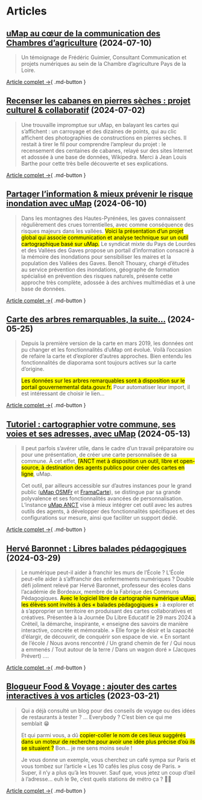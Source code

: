 # Articles

## [uMap au cœur de la communication des Chambres d’agriculture](https://umap.openstreetmap.fr/fr/map/valfumier_757298) (2024-07-10)

> Un témoignage de Frédéric Guimier, Consultant Communication et projets numériques au sein de la Chambre d’agriculture Pays de la Loire.

[Article complet →](https://pad.numerique.gouv.fr/s/H5CECZiTA#){ .md-button }

## [Recenser les cabanes en pierres sèches : projet culturel & collaboratif](https://umap.openstreetmap.fr/fr/user/BARTHE%20Jean-Louis/) (2024-07-02)

> Une trouvaille impromptue sur uMap, en balayant les cartes qui s’affichent : un carroyage et des dizaines de points, qui au clic affichent des photographies de constructions en pierres sèches. Il restait à tirer le fil pour comprendre l’ampleur du projet : le recensement des centaines de cabanes, relayé sur des sites Internet et adossée à une base de données, Wikipedra. Merci à Jean Louis Barthe pour cette très belle découverte et ses explications.

[Article complet →](https://insidemap.eu/recenser-les-cabanes-en-pierres-seches-projet-culturel-collaboratif/){ .md-button }

## [Partager l’information & mieux prévenir le risque inondation avec uMap](https://umap.incubateur.anct.gouv.fr/blog/partager-linformation-mieux-prevenir-le-risque-inondation-avec-umap/) (2024-06-10)

> Dans les montagnes des Hautes-Pyrénées, les gaves connaissent régulièrement des crues torrentielles, avec comme conséquence des risques majeurs dans les vallées. <mark>Voici la présentation d’un projet global qui associe communication et analyse technique sur un outil cartographique basé sur uMap.</mark> Le syndicat mixte du Pays de Lourdes et des Vallées des Gaves propose un portail d’information consacré à la mémoire des inondations pour sensibiliser les maires et la population des Vallées des Gaves. Benoît Thouary, chargé d’études au service prévention des inondations, géographe de formation spécialisé en prévention des risques naturels, présente cette approche très complète, adossée à des archives multimédias et à une base de données.

[Article complet →](https://umap.incubateur.anct.gouv.fr/blog/partager-linformation-mieux-prevenir-le-risque-inondation-avec-umap/){ .md-button }

## [Carte des arbres remarquables, la suite…](https://insidemap.eu/carte-des-arbres-remarquables-la-suite/) (2024-05-25)

> Depuis la première version de la carte en mars 2019, les données ont pu changer et les fonctionnalités d’uMap ont évolué. Voilà l’occasion de refaire la carte et d’explorer d’autres approches. Bien entendu les fonctionnalités de diaporama sont toujours actives sur la carte d’origine.
>
> <mark>Les données sur les arbres remarquables sont à disposition sur le portail gouvernemental data.gouv.fr.</mark> Pour automatiser leur import, il est intéressant de choisir le lien…

[Article complet →](https://insidemap.eu/carte-des-arbres-remarquables-la-suite/){ .md-button }

## [Tutoriel : cartographier votre commune, ses voies et ses adresses, avec uMap](https://adresse.data.gouv.fr/blog/utilisez-umap-pour-visualiser-vos-adresses) (2024-05-13)

> Il peut parfois s’avérer utile, dans le cadre d’un travail préparatoire ou pour une présentation, de créer une carte personnalisée de sa commune. À cet effet, <mark>l’ANCT met à disposition un outil, libre et open-source, à destination des agents publics pour créer des cartes en ligne</mark>, uMap.
>
> Cet outil, par ailleurs accessible sur d’autres instances pour le grand public ([uMap OSMFr](https://umap.openstreetmap.fr/) et [FramaCarte](https://framacarte.org/)), se distingue par sa grande polyvalence et ses fonctionnalités avancées de personnalisation. L’instance [uMap ANCT](https://umap.incubateur.anct.gouv.fr/) vise à mieux intégrer cet outil avec les autres outils des agents, à développer des fonctionnalités spécifiques et des configurations sur mesure, ainsi que faciliter un support dédié.

[Article complet →](https://adresse.data.gouv.fr/blog/utilisez-umap-pour-visualiser-vos-adresses){ .md-button }

## [Hervé Baronnet : Libres balades pédagogiques](https://www.cafepedagogique.net/2024/03/29/herve-baronnet-libres-balades-pedagogiques/) (2024-03-29)

> Le numérique peut-il aider à franchir les murs de l’École ? L’École peut-elle aider à s’affranchir des enfermements numériques ? Double défi joliment relevé par Hervé Baronnet, professeur des écoles dans l’académie de Bordeaux, membre de la Fabrique des Communs Pédagogiques. <mark>Avec le logiciel libre de cartographie numérique uMap, les élèves sont invités à des « balades pédagogiques »</mark> : à explorer et à s’approprier un territoire en produisant des cartes collaboratives et créatives. Présentée à la Journée Du Libre Educatif le 29 mars 2024 à Créteil, la démarche, inspirante, « enseigne des savoirs de manière interactive, concrète et mémorable. » Elle forge le désir et la capacité d’élargir, de découvrir, de conquérir son espace de vie. « En sortant de l’école / Nous avons rencontré / Un grand chemin de fer / Qui nous a emmenés / Tout autour de la terre / Dans un wagon doré » (Jacques Prévert) ….

[Article complet →](https://www.cafepedagogique.net/2024/03/29/herve-baronnet-libres-balades-pedagogiques/){ .md-button }

## [Blogueur Food & Voyage : ajouter des cartes interactives à vos articles](https://blog.jawg.io/ajouter-des-cartes-interactives-a-vos-articles-de-blog/) (2023-03-21)

> Qui a déjà consulté un blog pour des conseils de voyage ou des idées de restaurants à tester ? … Everybody ? C’est bien ce qui me semblait 😁
>
> Et qui parmi vous, a dû <mark>copier-coller le nom de ces lieux suggérés dans un moteur de recherche pour avoir une idée plus précise d’où ils se situaient ?</mark> Bon… je me sens moins seule !
>
> Je vous donne un exemple, vous cherchez un café sympa sur Paris et vous tombez sur l’article « Les 10 cafés les plus cosy de Paris. » Super, il n’y a plus qu’à les trouver. Sauf que, vous jetez un coup d’œil à l’adresse… euh le 9e, c’est quels stations de métro ça ? 🤔😅

[Article complet →](https://blog.jawg.io/ajouter-des-cartes-interactives-a-vos-articles-de-blog/){ .md-button }

